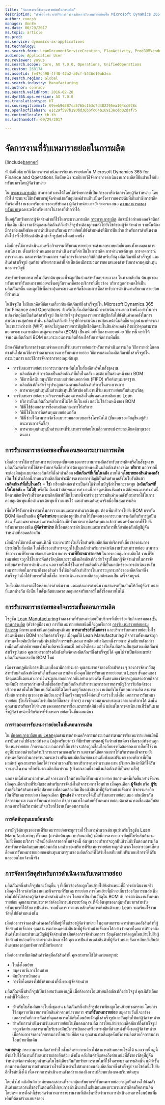 ```yaml
---
title: "จัดการงานที่รับเหมารายย่อยในการผลิต"
description: "หัวข้อนี้อธิบายวิธีจัดการการดำเนินการรับเหมารายย่อยใน Microsoft Dynamics 365 for Finance and Operations อีกนัยหนึ่ง จะอธิบายวิธีจัดการการดำเนินงานการผลิตที่ปันส่วนให้กับทรัพยากรโดยผู้จัดจำหน่าย"
author: cvocph
manager: AnnBe
ms.date: 06/20/2017
ms.topic: article
ms.prod: 
ms.service: dynamics-ax-applications
ms.technology: 
ms.search.form: LeanDocumentServiceCreation, PlanActivity, ProdBOMVendorListPage, ProdRoute, ProdTable, ProdTableListPage, PurchAgreementSubcontractorLookup, RouteTable, WrkCtrResourceGroup
audience: Application User
ms.reviewer: yuyus
ms.search.scope: Core, AX 7.0.0, Operations, UnifiedOperations
ms.custom: 268174
ms.assetid: fe47c498-4f48-42a2-a0cf-5436c19ab3ea
ms.search.region: Global
ms.search.industry: Manufacturing
ms.author: conradv
ms.search.validFrom: 2016-02-28
ms.dyn365.ops.version: AX 7.0.0
ms.translationtype: HT
ms.sourcegitcommit: 69eeb90387ca5765c163c7d482295ea104cc078c
ms.openlocfilehash: e1c29f597b190bd36b6fc64b16913ecdd02daf75
ms.contentlocale: th-th
ms.lasthandoff: 09/29/2017

---
```


# <a name="manage-subcontracting-work-in-production"></a>จัดการงานที่รับเหมารายย่อยในการผลิต

[!include[banner](../includes/banner.md)]


หัวข้อนี้อธิบายวิธีจัดการการดำเนินการรับเหมารายย่อยใน Microsoft Dynamics 365 for Finance and Operations อีกนัยหนึ่ง จะอธิบายวิธีจัดการการดำเนินงานการผลิตที่ปันส่วนให้กับทรัพยากรโดยผู้จัดจำหน่าย

ใน [กระบวนการผลิต](production-process-overview.md) สามารถทำงานได้โดยใช้ทรัพยากรที่เป็นเจ้าของหรือจัดการโดยผู้จัดจำหน่าย โดยทั่วไป ระบบจะใช้ทรัพยากรผู้จัดจำหน่ายกับอุปสงค์ส่วนเกินเป็นครั้งคราวของระดับที่เกินกำลังการผลิตที่พร้อมใช้งานของทรัพยากรของบริษัทเอง ผู้จัดจำหน่ายอาจยังสามารถเสนอ [ความสามารถของทรัพยากร](resource-capabilities.md)เฉพาะหรือทรัพยากรในราคาที่ต่ำกว่าได้  

ขึ้นอยู่กับทรัพยากรผู้จัดจำหน่ายที่ใช้ในกระบวนการผลิต [กระบวนการผลิต](routes-operations.md) มักจะมีข้อกำหนดลอจิสติกส์เพิ่มเติม เนื่องจากวัสดุและผลิตภัณฑ์กึ่งสำเร็จรูปจะต้องถูกขนส่งไปยังไซต์ของผู้จัดจำหน่าย จากนั้นต้องมีการส่งผลลัพธ์ของการดำเนินงานรับเหมารายย่อยไปยังตำแหน่งที่มีการปันส่วนสำหรับการดำเนินงานถัดไป หรือไปยังคลังสินค้าสำเร็จรูปอย่างใดอย่างหนึ่ง  

เมื่อมีการใช้การดำเนินงานหรือกิจกรรมที่รับเหมารายย่อย จะส่งผลกระทบต่อขั้นตอนทั้งหมดของการดำเนินงาน ตั้งแต่ข้อกำหนดของการดำเนินงานที่จำเป็นในการผลิต การคำนวณต้นทุน การคาดการณ์ การวางแผน และการจัดกำหนดการ จนถึงการจัดการลอจิสติกส์สำหรับวัสดุ ผลิตภัณฑ์กึ่งสำเร็จรูป และสินค้าสำเร็จรูป สุดท้าย ทรัพยากรเหล่านี้จำเป็นต้องมีกระบวนการของตนเองสำหรับการควบคุมต้นทุนและการบัญชี  

สำหรับทรัพยากรภายใน อัตราต้นทุนคงที่จะถูกปันส่วนสำหรับอบระยะเวลา ในทางกลับกัน ต้นทุนของทรัพยากรที่รับเหมารายย่อยจะขึ้นอยู่กับราคาซื้อของบริการที่เกี่ยวข้อง บริการถูกกำหนดให้เป็นผลิตภัณฑ์อื่น และถูกใช้เพื่อกระตุ้นกระบวนการจัดซื้อและการซื้อสำหรับการดำเนินงานรับเหมารายย่อยที่กำหนด  

ในปัจจุบัน ไม่มีแนวคิดที่ชัดเจนเกี่ยวกับผลิตภัณฑ์กึ่งสำเร็จรูปใน Microsoft Dynamics 365 for Finance and Operations สำหรับใบสั่งผลิตที่ต้องมีการดำเนินการมากกว่าหนึ่งอย่างในการแปลงวัตถุดิบเป็นสินค้าสำเร็จรูป สินค้าสำเร็จรูปจะถูกลงรายการบัญชีกลับไปยังสินค้าคงคลังในการดำเนินงานสุดท้ายเท่านั้น ผลิตภัณฑ์กึ่งสำเร็จรูปที่การดำเนินงานก่อนหน้านี้ผลิตขึ้นจะถูกนำมาพิจารณาในงานระหว่างทำ (WIP) แต่จะไม่ถูกลงรายการบัญชีหรือติดตามในสินค้าคงคลัง ถึงแม้ว่าคุณสามารถแยกกระบวนการผลิตและสูตรการผลิต (BOM) เป็นหน่วยที่เล็กลงหลายหน่วย วิธีการนี้จะทำให้จำนวนผลิตภัณฑ์ BOM และกระบวนการผลิตที่ต้องได้รับการจัดการเพิ่มขึ้น  

มีสองวิธีสำหรับการสร้างแบบจำลองงานที่รับเหมารายย่อยสำหรับการดำเนินการผลิต วิธีการเหล่านี้แตกต่างกันไปตามวิธีการจำลองกระบวนการรับเหมารายย่อย วิธีการแสดงถึงผลิตภัณฑ์กึ่งสำเร็จรูปในกระบวนการ และวิธีการจัดการการควบคุมต้นทุน

-   การรับเหมารายย่อยของกระบวนการผลิตในใบสั่งผลิตหรือใบสั่งชุดงาน
    -   ผลิตภัณฑ์บริการต้องเป็นผลิตภัณฑ์ที่เก็บในคลัง และต้องเป็นส่วนหนึ่งของ BOM
    -   วิธีการนี้สนับสนุนวิธีการแบบเข้าก่อนออกก่อน (FIFO) หรือต้นทุนมาตรฐาน
    -   ผลิตภัณฑ์กึ่งสำเร็จรูปจะถูกแสดงตามผลิตภัณฑ์บริการในกระบวนการ
    -   การควบคุมต้นทุนปันส่วนต้นทุนที่เกี่ยวข้องกับงานที่รับเหมารายย่อยกับต้นทุนวัสดุ
-   การรับเหมารายย่อยของกิจกรรมขั้นตอนการผลิตในขั้นตอนการผลิตแบบ Lean
    -   บริการเป็นผลิตภัณฑ์บริการที่ไม่ได้เก็บในคลัง และไม่ใช่ส่วนหนึ่งของ BOM
    -   วิธีนี้ใช้ข้อตกลงการซื้อตามข้อตกลงการให้บริการ
    -   วิธีนี้ใช้ในการคิดต้นทุนแบบย้อนกลับ
    -   วิธีนี้ช่วยให้สามารถจัดซื้อแบบรวมและแบบอะซิงโครนัสได้ (ขั้นตอนของวัสดุขึ้นอยู่กับกระบวนการจัดซื้อ)
    -   การควบคุมต้นทุนปันส่วนงานที่รับเหมารายย่อยในบล็อกการแบ่งรายละเอียดต้นทุนของตนเอง

## <a name="subcontracting-of-route-operations"></a>การรับเหมารายย่อยของขั้นตอนของกระบวนการผลิต
เมื่อต้องการใช้การรับเหมารายย่อยของขั้นตอนของกระบวนการผลิตสำหรับการผลิตหรือใบสั่งชุดงาน ผลิตภัณฑ์บริการที่ใช้สำหรับการจัดซื้อบริการต้องถูกกำหนดเป็นผลิตภัณฑ์ของชนิด **บริการ** นอกจากนี้ จะต้องมีกลุ่มแบบจำลองสินค้าที่ตั้งค่าตัวเลือก **ผลิตภัณฑ์ที่เก็บในคลัง** ภายใต้ **นโยบายของสินค้าคงคลัง** เป็น **ใช่** ตัวเลือกนี้กำหนดว่าผลิตภัณฑ์จะมีการลงรายการบัญชีเป็นสินค้าคงคลังในใบรับสินค้า (**ผลิตภัณฑ์ที่เก็บในคลัง** = **ใช่**) หรือผลิตภัณฑ์จะเป็นค่าใช้จ่ายในบัญชีกำไรและขาดทุน (**ผลิตภัณฑ์ที่เก็บในคลัง** = **ไม่ใช่**) หรือไม่ ถึงแม้ว่าลักษณะการทำงานนี้อาจดูเหมือนขัดแย้ง แต่ลักษณะการทำงานนี้ยึดตามข้อเท็จจริงที่ว่าเฉพาะผลิตภัณฑ์ที่มีนโยบายนี้จะสร้างธุรกรรมสินค้าคงคลังที่สามารถใช้ในการควบคุมต้นทุนเพื่อคำนวณต้นทุนที่วางแผนไว้ และกำหนดต้นทุนจริงเมื่อสิ้นสุดการผลิต  

เพื่อให้ได้รับการพิจารณาในการวางแผนและการคำนวณต้นทุน ต้องเพิ่มบริการไปยัง BOM บรรทัด BOM ต้องเป็นชนิด **ผู้จัดจำหน่าย** และต้องถูกปันส่วนให้ขั้นตอนของกระบวนการผลิตที่บริการถูกปันส่วน ขั้นตอนของกระบวนการผลิตนี้ต้องมีทรัพยากรการคิดต้นทุนและข้อกำหนดทรัพยากรที่ชี้ไปยังทรัพยากรของชนิด **ผู้จัดจำหน่าย** ที่เชื่อมต่อการดำเนินงานและการบริการที่เกี่ยวข้องกับบัญชีผู้จัดจำหน่ายที่สอดคล้องกัน  

เมื่อมีการใช้การตั้งค่าคอนฟิกนี้ ระบบจะสร้างใบสั่งซื้อสำหรับผลิตภัณฑ์บริการที่เกี่ยวข้องตามการประเมินใบสั่งผลิต ใบสั่งซื้อของบริการจะถูกใช้เป็นหลักสำหรับการดำเนินงานรับเหมารายย่อย สามารถจัดการงานที่รับเหมาย่อยผ่านหน้ารายการ **งานที่รับเหมารายย่อย** ในการควบคุมการผลิตได้ งานที่รับเหมาย่อยจะถูกใช้ในการจัดส่งวัตถุดิบและรวมถึงผลิตภัณฑ์กึ่งสำเร็จรูปให้แก่ผู้จัดจำหน่ายในการจัดเตรียมสำหรับการดำเนินงาน นอกจากนี้ยังใช้ในการรับผลิตภัณฑ์ที่เป็นผลลัพธ์ของการดำเนินงานรับเหมารายย่อยในการมาถึงของสินค้า ซึ่งใช้ผลิตภัณฑ์บริการในการระบุการมาถึงของผลิตภัณฑ์กึ่งสำเร็จรูป เมื่อได้รับบรรทัดใบสั่งซื้อ การดำเนินงานการผลิตจะถูกอัพเดตเป็น เสร็จสมบูรณ์  

ใบสั่งผลิตสามารถมีได้หลายการดำเนินงาน และแต่ละการดำเนินงานสามารถปันส่วนให้กับผู้จัดจำหน่ายที่แตกต่างกัน ดังนั้น ใบสั่งผลิตแบบครอบคลุมอาจทริกเกอร์ใบสั่งซื้อหลายใบได้

## <a name="subcontracting-of-production-flow-activities"></a>การรับเหมารายย่อยของกิจกรรมขั้นตอนการผลิต
โซลูชัน [Lean Manufacturing](lean-manufacturing-overview.md)จำลองงานที่รับเหมาย่อยเป็นบริการที่เกี่ยวข้องกับกิจกรรมของ [ขั้นตอนการผลิต](tasks/create-production-flow-version.md) (หัวข้อคู่มืองาน) การรับเหมารายย่อยชนิดนี้จึงถูกเรียกว่า [การรับเหมารายย่อยตามกิจกรรม](activity-based-subcontracting.md) มีการแนะนำชนิดกลุ่มต้นทุนพิเศษ **การเอาท์ซอร์สโดยตรง** และบริการรับเหมารายย่อยไม่ใช่ส่วนหนึ่งของ BOM ของสินค้าสำเร็จรูป เมื่อคุณใช้ Lean Manufacturing กิจกรรมทั้งหมดจะถูกกำหนดโดยคัมบังที่อาจสัมพันธ์กับกิจกรรมขั้นตอนการผลิตอย่างน้อยหนึ่งรายการ คำอธิบายดังกล่าวเหมือนกับคำอธิบายของใบสั่งผลิตจนถึงขณะนี้ อย่างไรก็ตาม แม้ว่าใบสั่งผลิตต้องสิ้นสุดด้วยผลิตภัณฑ์สำเร็จรูปเสมอ คุณสามารถสร้างคัมบังเพื่อจัดหาผลิตภัณฑ์กึ่งสำเร็จรูปได้ คุณไม่จำเป็นต้องแนะนำผลิตภัณฑ์และระดับ BOM ใหม่  

เนื่องจากกฎคัมบังอาจเป็นแบบไดนามิกอย่างมาก คุณสามารถจำลองตัวแปรต่าง ๆ ของการจัดหาวัสดุสำหรับผลิตภัณฑ์เดียวกันในขั้นตอนการผลิต เมื่อคุณใช้การรับเหมารายย่อยแบบ Lean ขั้นตอนของวัสดุและขั้นตอนทางการเงินจะถูกแยกออกจากกันอย่างเคร่งครัด ขั้นตอนของวัสดุจะถูกแสดงด้วยกิจกรรมคัมบัง สามารถกำหนดใบสั่งซื้อสำหรับผลิตภัณฑ์บริการและการลงรายการบัญชีการรับสินค้าของบริการเหล่านั้นให้เป็นแบบอัตโนมัติได้โดยขึ้นอยู่กับสถานะของงานคัมบังในขั้นตอนการผลิต สามารถเริ่มต้นการทำงานของงานคัมบังและทำให้เสร็จสมบูรณ์ได้ก่อนที่จะสร้างใบสั่งซื้อ เอกสารการรับเหมารายย่อย (ใบสั่งซื้อและใบรับสินค้าที่ซื้อของบริการ) อาจถูกรวมตามรอบระยะเวลาและบริการได้ ดังนั้น คุณสามารถรักษาให้จำนวนของเอกสารการซื้อและบรรทัดมีน้อยได้ แม้แต่ในการดำเนินงานที่ซ้ำกันมากซึ่งผู้จัดจำหน่ายให้บริการที่รับเหมารายย่อยในขั้นตอนเดียว

### <a name="modeling-subcontracting-in-a-production-flow"></a>การจำลองการรับเหมารายย่อยในขั้นตอนการผลิต

ใน [ขั้นตอนการผลิตแบบ Lean](lean-manufacturing-modeling-lean-organization.md)คุณสามารถกำหนดกิจกรรมกระบวนการตามการรับเหมารายย่อยเมื่อมีการปันส่วนไปยังเซลล์ทำงาน (กลุ่มทรัพยากร) ที่มีทรัพยากรของผู้จัดจำหน่ายเดียว เมื่อเซลล์ทำงานถูกรับเหมารายย่อย กิจกรรมกระบวนการที่เกี่ยวข้องจะต้องถูกเชื่อมโยงกับบรรทัดข้อตกลงการซื้อที่ใช้งานอยู่ที่ประกอบด้วยสินค้าบริการและราคาของบริการ นอกจากนี้ข้อตกลงการให้บริการของกิจกรรมยังกำหนดอัตราส่วนการคำนวณระหว่างปริมาณผลิตภัณฑ์ของงานคัมบังและปริมาณของบริการที่เป็นผลลัพธ์ คุณสามารถเลือกได้ว่าจะคำนวณปริมาณบริการตามจำนวนของงาน ปริมาณสินค้าที่ดีที่ได้รับรายงานในงาน หรือปริมาณผลิตภัณฑ์รวม (ปริมาณรวมนี้รวมถึงผลิตภัณฑ์ที่เป็นของเสีย)  

นอกจากนี้ยังสามารถกำหนดกิจกรรมการโอนย้ายเป็นที่รับเหมารายย่อย ข้อกำหนดนี้เกิดขึ้นอย่างชัดเจนเมื่อคุณเลือกฝ่ายที่รับผิดชอบสำหรับการจัดส่งในกิจกรรมการโอนย้าย เมื่อคุณเลือก **ผู้จัดส่ง** หรือ **ผู้รับ** ถ้าคลังสินค้าต้นทางหรือปลายทางที่สอดคล้องกันเป็นคลังสินค้าที่ผู้จัดจำหน่ายจัดการ กิจกรรมจะถือเป็นที่รับเหมารายย่อย เมื่อคุณเลือก **ผู้ขนส่ง** กิจกรรมจะได้เป็นที่รับเหมารายย่อยเสมอ เช่นเดียวกับกิจกรรมกระบวนการรับเหมารายย่อย กิจกรรมการโอนย้ายที่รับเหมารายย่อยต้องสามารถเชื่อมต่อกับข้อตกลงการให้บริการก่อนที่จะเรียกใช้งานขั้นตอนการผลิต

### <a name="backflush-costing"></a>การคิดต้นทุนแบบย้อนกลับ

การบัญชีต้นทุนของงานที่รับเหมารายย่อยจะถูกรวมไว้ในการคำนวณต้นทุนสำหรับโซลูชัน Lean Manufacturing ทั้งหมด (การคิดต้นทุนแบบย้อนกลับ) เมื่อมีการลงรายการบัญชีใบรับสินค้าตามใบสั่งซื้อของบริการ หรือเมื่อเกิดการออกใบแจ้งหนี้ ต้นทุนของบริการจะถูกปันส่วนกับขั้นตอนการผลิต สำหรับการคิดต้นทุนแบบย้อนกลับ ผลต่างของบริการที่รับเหมารายย่อยจะถูกคำนวณโดยการออฟเซ็ตบล็อคการรับเหมารายย่อยของต้นทุนมาตรฐานของผลิตภัณฑ์ที่ได้รับโดยเทียบกับปริมาณบริการที่ได้รับและออกใบแจ้งหนี้จริง

## <a name="material-supply-for-subcontracted-operations"></a>การจัดหาวัสดุสำหรับการดำเนินงานรับเหมารายย่อย
ผลิตภัณฑ์กึ่งสำเร็จรูปและวัสดุอื่น ๆ ที่เกี่ยวข้องต้องถูกโอนย้ายไปยังตำแหน่งที่มีการดำเนินงานจริง เมื่อคุณใช้การดำเนินงานและกิจกรรมที่รับเหมารายย่อย การโอนย้ายนี้มักจะเกี่ยวข้องกับการขนส่งเพิ่มเติมไปยังไซต์ของผู้จัดจำหน่ายดำเนินกิจการ โดยการปันส่วนวัสดุใน BOM กับการดำเนินงานรับเหมารายย่อย คุณสามารถประกาศว่าต้องมีการแบ่งระยะวัสดุ ณ ที่ตั้งอินพุทของกลุ่มทรัพยากรสำหรับทรัพยากรที่ได้รับการปันส่วน จากนั้นการวางแผนหลักหรือการเติมสินค้าแบบ Lean จะเตรียมใช้งานวัสดุไปยังตำแหน่งนั้น  

เมื่อต้องการจำลองสินค้าคงคลังที่มีอยู่ที่ไซต์ของผู้จัดจำหน่าย ในอุตสาหกรรมควรกำหนดคลังสินค้าที่ผู้จัดจำหน่ายจัดการ คุณสามารถกำหนดคลังสินค้าที่ผู้จัดจำหน่ายจัดการได้อย่างง่ายดายโดยการสร้างคลังสินค้าใหม่ และกำหนดบัญชีผู้จัดจำหน่าย เมื่อต้องการจัดทำเอกสาร วัสดุดังกล่าวต้องถูกโอนย้ายไปยังผู้จัดจำหน่ายก่อนที่จะสามารถดำเนินการได้ คุณควรปันส่วนคลังสินค้าที่ผู้จัดจำหน่ายจัดการกับคลังสินค้าอินพุทของกลุ่มทรัพยากรที่มีทรัพยากร  

เมื่อต้องการเพิ่มเติมสินค้าวัสดุที่คลังสินค้านี้ คุณสามารถใช้ได้หลายกลยุทธ์:

-   ใบสั่งโอนย้าย
-   สมุดรายวันการโอนย้าย
-   คัมบังการเบิกถอน
-   การซื้อโดยตรงไปยังตำแหน่งที่ตั้งของผู้จัดจำหน่าย

ผลิตภัณฑ์กึ่งสำเร็จรูปเป็นข้อยกเว้นของกฎนี้ เมื่อต้องการโอนย้ายผลิตภัณฑ์กึ่งสำเร็จรูป คุณมีตัวเลือกเหล่านี้ให้เลือก:

-   สำหรับใบสั่งผลิตและใบสั่งชุดงาน ผลิตภัณฑ์กึ่งสำเร็จรูปอาจเพียงถูกโอนย้ายทางตรรกะ โดยการใช้สมุดรายวันรายการเบิกสินค้าจากหน้ารายการ **งานที่รับเหมารายย่อย** สมุดรายวันนี้จะสร้างเอกสารบันทึกการจัดส่งที่คุณสามารถใช้เพื่อโอนย้ายวัสดุกึ่งสำเร็จรูปและวัตถุดิบให้แก่ผู้จัดจำหน่าย
-   สำหรับการดำเนินงานรับเหมารายย่อยในขั้นตอนการผลิต การโอนย้ายของผลิตภัณฑ์กึ่งสำเร็จรูปจะถูกจัดทำเอกสารตามใบรับของคัมบังการเบิกถอนหรือการผลิตที่ตำแหน่งที่ตั้งของผู้จัดจำหน่าย เมื่อต้องการจำลองกิจกรรมการโอนย้ายที่ชัดเจน คุณสามารถสิ้นสุดคัมบังการผลิตด้วยกิจกรรมการโอนย้ายเพิ่มเติม

**หมายเหตุ:** กระบวนการผลิตสำหรับใบสั่งผลิตรายการเดียวไม่สามารถข้ามหลายไซต์ได้ นอกจากนี้กฎนี้ยังนำไปใช้กับงานที่รับเหมารายย่อยอีกด้วย ดังนั้น คลังสินค้าที่แสดงถึงตำแหน่งที่ตั้งของวัสดุที่ผู้จัดจำหน่ายจัดการต้องถูกกำหนดในไซต์เดียวกันกับทรัพยากรภายในที่ใช้ในกระบวนการผลิตนั้น แม้ว่าขั้นตอนการผลิตสามารถข้ามระหว่างไซต์ได้ แต่จะไม่สามารถขนส่งผลิตภัณฑ์กึ่งสำเร็จรูปจากไซต์หนึ่งไปยังอีกไซต์หนึ่งได้ เนื่องจากการดำเนินงานดังกล่าวแสดงถึงการเปลี่ยนแปลงของบริบทต้นทุน  

โดยทั่วไป คลังสินค้าเอาท์พุทและสถานที่ของกลุ่มทรัพยากรที่รับเหมารายย่อยจะถูกปันส่วนไปยังคลังสินค้าและสถานที่ของขั้นตอนถัดไปของการดำเนินงานในขั้นตอนของกระบวนการผลิตหรือการผลิตโดยตรง การตั้งค่านี้ช่วยลดจำนวนการรายงานงานที่เกิดขึ้นหรือจำนวนการดำเนินงานการโอนย้ายเพิ่มเติมที่ต้องสร้างแบบจำลอง




